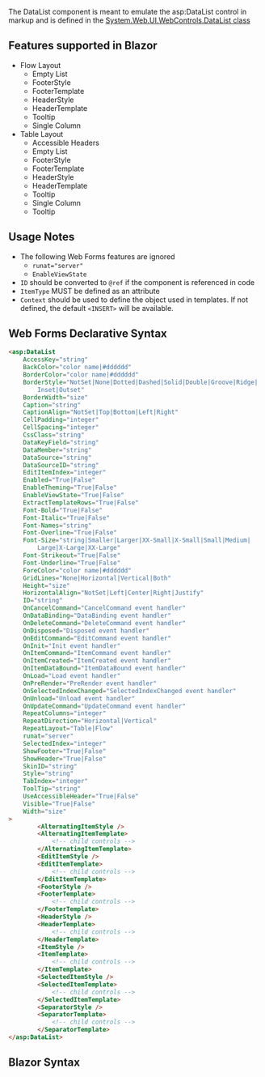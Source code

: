 The DataList component is meant to emulate the asp:DataList control in markup and is defined in the [System.Web.UI.WebControls.DataList class](https://docs.microsoft.com/en-us/dotnet/api/system.web.ui.webcontrols.datalist?view=netframework-4.8)

## Features supported in Blazor

- Flow Layout
    - Empty List
    - FooterStyle
    - FooterTemplate
    - HeaderStyle
    - HeaderTemplate
    - Tooltip
    - Single Column
 - Table Layout
    - Accessible Headers
    - Empty List
    - FooterStyle
    - FooterTemplate
    - HeaderStyle
    - HeaderTemplate
    - Tooltip
    - Single Column
    - Tooltip

## Usage Notes

- The following Web Forms features are ignored
    - `runat="server"`
    - `EnableViewState`
- `ID` should be converted to `@ref` if the component is referenced in code
- `ItemType` MUST be defined as an attribute
- `Context` should be used to define the object used in templates.  If not defined, the default `<INSERT>` will be available.

## Web Forms Declarative Syntax

```html
<asp:DataList
    AccessKey="string"
    BackColor="color name|#dddddd"
    BorderColor="color name|#dddddd"
    BorderStyle="NotSet|None|Dotted|Dashed|Solid|Double|Groove|Ridge|
        Inset|Outset"
    BorderWidth="size"
    Caption="string"
    CaptionAlign="NotSet|Top|Bottom|Left|Right"
    CellPadding="integer"
    CellSpacing="integer"
    CssClass="string"
    DataKeyField="string"
    DataMember="string"
    DataSource="string"
    DataSourceID="string"
    EditItemIndex="integer"
    Enabled="True|False"
    EnableTheming="True|False"
    EnableViewState="True|False"
    ExtractTemplateRows="True|False"
    Font-Bold="True|False"
    Font-Italic="True|False"
    Font-Names="string"
    Font-Overline="True|False"
    Font-Size="string|Smaller|Larger|XX-Small|X-Small|Small|Medium|
        Large|X-Large|XX-Large"
    Font-Strikeout="True|False"
    Font-Underline="True|False"
    ForeColor="color name|#dddddd"
    GridLines="None|Horizontal|Vertical|Both"
    Height="size"
    HorizontalAlign="NotSet|Left|Center|Right|Justify"
    ID="string"
    OnCancelCommand="CancelCommand event handler"
    OnDataBinding="DataBinding event handler"
    OnDeleteCommand="DeleteCommand event handler"
    OnDisposed="Disposed event handler"
    OnEditCommand="EditCommand event handler"
    OnInit="Init event handler"
    OnItemCommand="ItemCommand event handler"
    OnItemCreated="ItemCreated event handler"
    OnItemDataBound="ItemDataBound event handler"
    OnLoad="Load event handler"
    OnPreRender="PreRender event handler"
    OnSelectedIndexChanged="SelectedIndexChanged event handler"
    OnUnload="Unload event handler"
    OnUpdateCommand="UpdateCommand event handler"
    RepeatColumns="integer"
    RepeatDirection="Horizontal|Vertical"
    RepeatLayout="Table|Flow"
    runat="server"
    SelectedIndex="integer"
    ShowFooter="True|False"
    ShowHeader="True|False"
    SkinID="string"
    Style="string"
    TabIndex="integer"
    ToolTip="string"
    UseAccessibleHeader="True|False"
    Visible="True|False"
    Width="size"
>
        <AlternatingItemStyle />
        <AlternatingItemTemplate>
            <!-- child controls -->
        </AlternatingItemTemplate>
        <EditItemStyle />
        <EditItemTemplate>
            <!-- child controls -->
        </EditItemTemplate>
        <FooterStyle />
        <FooterTemplate>
            <!-- child controls -->
        </FooterTemplate>
        <HeaderStyle />
        <HeaderTemplate>
            <!-- child controls -->
        </HeaderTemplate>
        <ItemStyle />
        <ItemTemplate>
            <!-- child controls -->
        </ItemTemplate>
        <SelectedItemStyle />
        <SelectedItemTemplate>
            <!-- child controls -->
        </SelectedItemTemplate>
        <SeparatorStyle />
        <SeparatorTemplate>
            <!-- child controls -->
        </SeparatorTemplate>
</asp:DataList>
```

## Blazor Syntax
